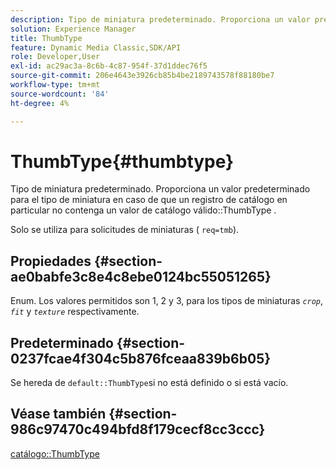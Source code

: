 ```yaml
---
description: Tipo de miniatura predeterminado. Proporciona un valor predeterminado para el tipo de miniatura en caso de que un registro de catálogo en particular no contenga un valor de catálogo ThumbType válido.
solution: Experience Manager
title: ThumbType
feature: Dynamic Media Classic,SDK/API
role: Developer,User
exl-id: ac29ac3a-8c6b-4c87-954f-37d1ddec76f5
source-git-commit: 206e4643e3926cb85b4be2189743578f88180be7
workflow-type: tm+mt
source-wordcount: '84'
ht-degree: 4%

---
```


# ThumbType{#thumbtype}

Tipo de miniatura predeterminado. Proporciona un valor predeterminado para el tipo de miniatura en caso de que un registro de catálogo en particular no contenga un valor de catálogo válido::ThumbType .

Solo se utiliza para solicitudes de miniaturas ( `req=tmb`).

## Propiedades {#section-ae0babfe3c8e4c8ebe0124bc55051265}

Enum. Los valores permitidos son 1, 2 y 3, para los tipos de miniaturas *`crop`*, *`fit`* y *`texture`* respectivamente.

## Predeterminado {#section-0237fcae4f304c5b876fceaa839b6b05}

Se hereda de `default::ThumbType`si no está definido o si está vacío.

## Véase también {#section-986c97470c494bfd8f179cecf8cc3ccc}

[catálogo::ThumbType](../../../../../is-api/image-catalog/image-serving-api-ref/c-image-catalog-reference/c-image-svg-data-reference/c-image-data-reference/r-thumbtype-cat.md#reference-41149ddffc8749cba2f8d9c8e2611e03)
